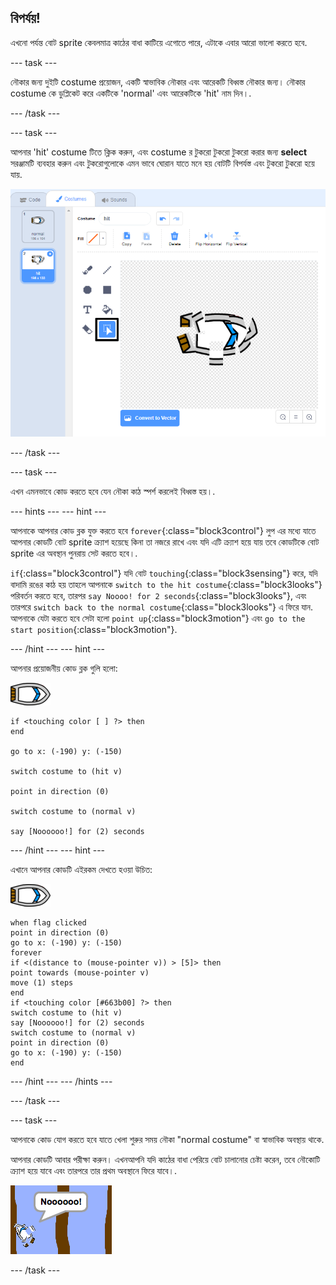 ## বিপর্যয়!

এখনো পর্যন্ত বোট sprite কেবলমাত্র কাঠের বাধা কাটিয়ে এগোতে পারে, এটাকে এবার আরো ভালো করতে হবে.

--- task ---

নৌকার জন্য দুইটি costume প্রয়োজন, একটি স্বাভাবিক নৌকার এবং আরেকটি বিধ্বস্ত নৌকার জন্য। নৌকার costume কে ডুপ্লিকেট করে একটিকে 'normal' এবং আরেকটিকে 'hit' নাম দিন।.

--- /task ---

--- task ---

আপনার 'hit' costume টিতে ক্লিক করুন, এবং costume র টুকরো টুকরো টুকরো করার জন্য **select** সরঞ্জামটি ব্যবহার করুন এবং টুকরোগুলোকে এমন ভাবে ঘোরান যাতে মনে হয় বোটটি বিপর্যস্ত এবং টুকরো টুকরো হয়ে যায়.

![screenshot](images/boat-hit-costume-annotated.png)

--- /task ---

--- task ---

এখন এমনভাবে কোড করতে হবে যেন নৌকা কাঠ স্পর্শ করলেই বিধ্বস্ত হয়।.

--- hints ---
 --- hint ---

আপনাকে আপনার কোড ব্লক যুক্ত করতে হবে `forever`{:class="block3control"} লুপ এর মধ্যে যাতে আপনার কোডটি বোট sprite ক্র্যাশ হয়েছে কিনা তা নজরে রাখে এবং যদি এটি ক্র্যাশ হয়ে যায় তবে কোডটিকে বোট sprite এর অবস্থান পুনরায় সেট করতে হবে।.

`if`{:class="block3control"} যদি বোট `touching`{:class="block3sensing"} করে, যদি বাদামি রঙের কাঠ হয় তাহলে আপনাকে `switch to the hit costume`{:class="block3looks"} পরিবর্তন করতে হবে, তারপর `say Noooo! for 2 seconds`{:class="block3looks"}, এবং তারপরে `switch back to the normal costume`{:class="block3looks"} এ ফিরে যান. আপনাকে যেটা করতে হবে সেটা হলো `point up`{:class="block3motion"} এবং `go to the start position`{:class="block3motion"}.

--- /hint --- --- hint ---

আপনার প্রয়োজনীয় কোড ব্লক গুলি হলো:

![boat-sprite](images/boat_resize.png)

```blocks3
if <touching color [ ] ?> then
end

go to x: (-190) y: (-150)

switch costume to (hit v)

point in direction (0)

switch costume to (normal v)

say [Noooooo!] for (2) seconds
```

--- /hint --- --- hint ---

এখানে আপনার কোডটি এইরকম দেখতে হওয়া উচিত:

![boat-sprite](images/boat_resize.png)

```blocks3
when flag clicked
point in direction (0)
go to x: (-190) y: (-150)
forever
if <(distance to (mouse-pointer v)) > [5]> then
point towards (mouse-pointer v)
move (1) steps
end
if <touching color [#663b00] ?> then
switch costume to (hit v)
say [Noooooo!] for (2) seconds
switch costume to (normal v)
point in direction (0)
go to x: (-190) y: (-150)
end
```

--- /hint --- --- /hints ---

--- /task ---

--- task ---

আপনাকে কোড যোগ করতে হবে যাতে খেলা শুরুর সময় নৌকা "normal costume" বা স্বাভাবিক অবস্থায় থাকে.

আপনার কোডটি আবার পরীক্ষা করুন। এখনআপনি যদি কাঠের বাধা পেরিয়ে বোট চালানোর চেষ্টা করেন, তবে নৌকোটি ক্র্যাশ হয়ে যাবে এবং তারপরে তার প্রথম অবস্থানে ফিরে যাবে।.

![screenshot](images/boat-crash.png)

--- /task ---